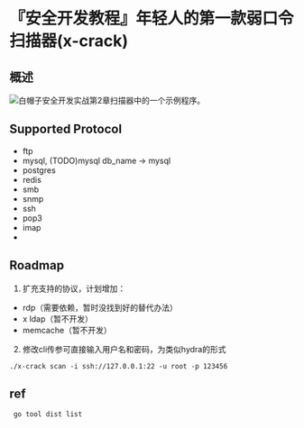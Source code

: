 
# 『安全开发教程』年轻人的第一款弱口令扫描器(x-crack)

## 概述

![白帽子安全开发实战](https://github.com/netxfly/sec-dev-in-action-src)第2章扫描器中的一个示例程序。


## Supported Protocol 
* ftp
* mysql, (TODO)mysql db_name -> mysql
* postgres
* redis
* smb
* snmp
* ssh
* pop3
* imap
* 

## Roadmap
1. 扩充支持的协议，计划增加： 
- rdp（需要依赖，暂时没找到好的替代办法）
- x ldap（暂不开发）
- memcache（暂不开发）


2. 修改cli传参可直接输入用户名和密码，为类似hydra的形式

```
./x-crack scan -i ssh://127.0.0.1:22 -u root -p 123456
```




## ref
```
 go tool dist list
```

